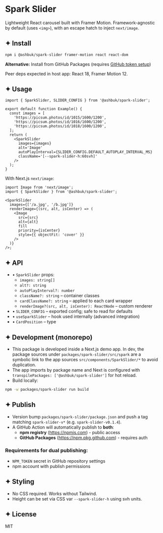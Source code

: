 # Spark Slider

Lightweight React carousel built with Framer Motion. Framework-agnostic by default (uses `<img>`), with an escape hatch to inject `next/image`.

## ✦ Install

```bash
npm i @ashbuk/spark-slider framer-motion react react-dom
```

**Alternative:** Install from GitHub Packages (requires [GitHub token setup](https://docs.github.com/en/packages/working-with-a-github-packages-registry/working-with-the-npm-registry#installing-a-package))

Peer deps expected in host app: React 18, Framer Motion 12.

## ✦ Usage

```tsx
import { SparkSlider, SLIDER_CONFIG } from '@ashbuk/spark-slider';

export default function Example() {
  const images = [
    'https://picsum.photos/id/1015/1600/1200',
    'https://picsum.photos/id/1016/1600/1200',
    'https://picsum.photos/id/1018/1600/1200',
  ];
  return (
    <SparkSlider
      images={images}
      alt='Image'
      autoPlayInterval={SLIDER_CONFIG.DEFAULT_AUTOPLAY_INTERVAL_MS}
      className='[--spark-slider-h:60svh]'
    />
  );
}
```

With Next.js `next/image`:

```tsx
import Image from 'next/image';
import { SparkSlider } from '@ashbuk/spark-slider';

<SparkSlider
  images={['/a.jpg', '/b.jpg']}
  renderImage={(src, alt, isCenter) => (
    <Image
      src={src}
      alt={alt}
      fill
      priority={isCenter}
      style={{ objectFit: 'cover' }}
    />
  )}
/>;
```

## ✦ API

- • `SparkSlider` props:
  - `images: string[]`
  - `alt?: string`
  - `autoPlayInterval?: number`
  - `className?: string` – container classes
  - `cardClassName?: string` – applied to each card wrapper
  - `renderImage?(src, alt, isCenter): ReactNode` – custom renderer
- • `SLIDER_CONFIG` – exported config; safe to read for defaults
- • `useSparkSlider` – hook used internally (advanced integration)
- • `CardPosition` – type

## ✦ Development (monorepo)

- This package is developed inside a Next.js demo app. In dev, the package sources under `packages/spark-slider/src/spark` are a symbolic link to the app sources `src/components/SparkSlider/*` to avoid duplication.
- The app imports by package name and Next is configured with `transpilePackages: ['@ashbuk/spark-slider']` for hot reload.
- Build locally:

```bash
npm -w packages/spark-slider run build
```

## ✦ Publish

- Version bump `packages/spark-slider/package.json` and push a tag matching `spark-slider-v*` (e.g. `spark-slider-v0.1.4`).
- A GitHub Action will automatically publish to **both**:
  - **npm registry** (https://npmjs.com) - public access
  - **GitHub Packages** (https://npm.pkg.github.com) - requires auth

### Requirements for dual publishing:

- `NPM_TOKEN` secret in GitHub repository settings
- npm account with publish permissions

## ✦ Styling

- No CSS required. Works without Tailwind.
- Height can be set via CSS var `--spark-slider-h` using svh units.

## ✦ License

MIT
